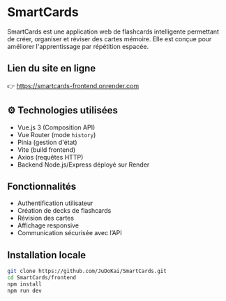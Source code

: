 #  SmartCards

SmartCards est une application web de flashcards intelligente permettant de créer, organiser et réviser des cartes mémoire. Elle est conçue pour améliorer l'apprentissage par répétition espacée.

##  Lien du site en ligne

👉 https://smartcards-frontend.onrender.com

## ⚙️ Technologies utilisées

- Vue.js 3 (Composition API)
- Vue Router (mode `history`)
- Pinia (gestion d'état)
- Vite (build frontend)
- Axios (requêtes HTTP)
- Backend Node.js/Express déployé sur Render

## Fonctionnalités

- Authentification utilisateur
- Création de decks de flashcards
- Révision des cartes
- Affichage responsive
- Communication sécurisée avec l’API

## Installation locale

```bash
git clone https://github.com/JuDoKai/SmartCards.git
cd SmartCards/frontend
npm install
npm run dev
